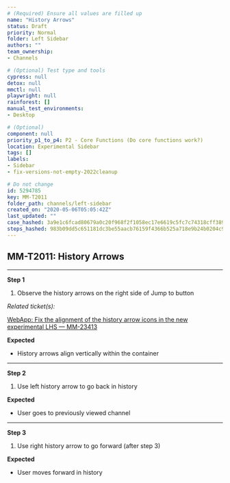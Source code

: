 ```yaml
---
# (Required) Ensure all values are filled up
name: "History Arrows"
status: Draft
priority: Normal
folder: Left Sidebar
authors: ""
team_ownership: 
- Channels

# (Optional) Test type and tools
cypress: null
detox: null
mmctl: null
playwright: null
rainforest: []
manual_test_environments: 
- Desktop

# (Optional)
component: null
priority_p1_to_p4: P2 - Core Functions (Do core functions work?)
location: Experimental Sidebar
tags: []
labels: 
- Sidebar
- fix-versions-not-empty-2022cleanup

# Do not change
id: 5294785
key: MM-T2011
folder_path: channels/left-sidebar
created_on: "2020-05-06T05:05:42Z"
last_updated: ""
case_hashed: 3a9e1c6fcad80679a0c20f968f2f1058ec17e6619c5fc7c74318cff389b5e35de882ec38ca3162938dedd1010106cc5a
steps_hashed: 983b09dd5c651181dc3be55aacb76159f4366b525a718e9b24b0204c9f90bd32d978572b4a772ad992b30543d7ae0938
---
```


## MM-T2011: History Arrows

---

**Step 1**

1. Observe the history arrows on the right side of Jump to button

_Related ticket(s):_

[WebApp: Fix the alignment of the history arrow icons in the new experimental LHS — MM-23413](https://mattermost.atlassian.net/browse/MM-23413)

**Expected**

- History arrows align vertically within the container

---

**Step 2**

1. Use left history arrow to go back in history

**Expected**

- User goes to previously viewed channel

---

**Step 3**

1. Use right history arrow to go forward (after step 3)

**Expected**

- User moves forward in history
